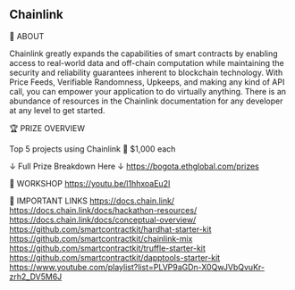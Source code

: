 ## Chainlink


👀 ABOUT 

Chainlink greatly expands the capabilities of smart contracts by enabling access to real-world data and off-chain computation while maintaining the security and reliability guarantees inherent to blockchain technology. With Price Feeds, Verifiable Randomness, Upkeeps, and making any kind of API call, you can empower your application to do virtually anything. There is an abundance of resources in the Chainlink documentation for any developer at any level to get started.


🏆 PRIZE OVERVIEW 

Top 5 projects using Chainlink
🥇 $1,000 each

↓ Full Prize Breakdown Here ↓ 
https://bogota.ethglobal.com/prizes


🚀 WORKSHOP
https://youtu.be/l1hhxoaEu2I


🔗 IMPORTANT LINKS
https://docs.chain.link/
https://docs.chain.link/docs/hackathon-resources/
https://docs.chain.link/docs/conceptual-overview/
https://github.com/smartcontractkit/hardhat-starter-kit
https://github.com/smartcontractkit/chainlink-mix
https://github.com/smartcontractkit/truffle-starter-kit
https://github.com/smartcontractkit/dapptools-starter-kit
https://www.youtube.com/playlist?list=PLVP9aGDn-X0QwJVbQvuKr-zrh2_DV5M6J 